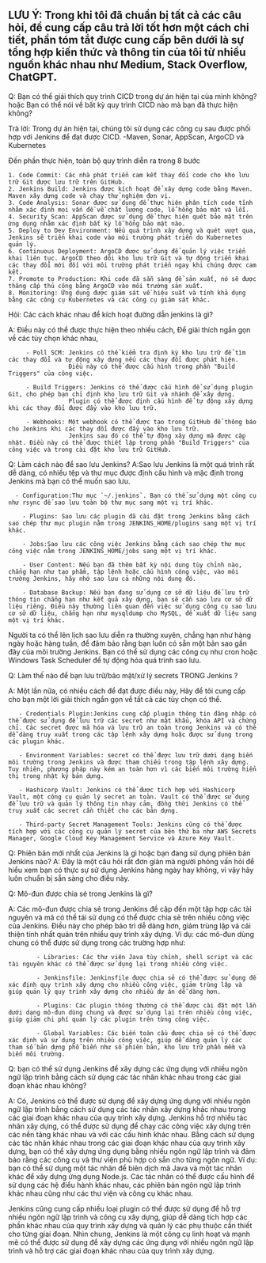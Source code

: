 ## LƯU Ý: Trong khi tôi đã chuẩn bị tất cả các câu hỏi, để cung cấp câu trả lời tốt hơn một cách chi tiết, phần tóm tắt được cung cấp bên dưới là sự tổng hợp kiến thức và thông tin của tôi từ nhiều nguồn khác nhau như Medium, Stack Overflow, ChatGPT.

Q: Bạn có thể giải thích quy trình CICD trong dự án hiện tại của mình không? hoặc Bạn có thể nói về bất kỳ quy trình CICD nào mà bạn đã thực hiện không?

Trả lời: Trong dự án hiện tại, chúng tôi sử dụng các công cụ sau được phối hợp với Jenkins để đạt được CICD.
   -Maven, Sonar, AppScan, ArgoCD và Kubernetes

   Đến phần thực hiện, toàn bộ quy trình diễn ra trong 8 bước

    1. Code Commit: Các nhà phát triển cam kết thay đổi code cho kho lưu trữ Git được lưu trữ trên GitHub.
    2. Jenkins Build: Jenkins được kích hoạt để xây dựng code bằng Maven. Maven xây dựng code và chạy thử nghiệm đơn vị.
    3. Code Analysis: Sonar được sử dụng để thực hiện phân tích code tĩnh nhằm xác định mọi vấn đề về chất lượng code, lỗ hổng bảo mật và lỗi.
    4. Security Scan: AppScan được sử dụng để thực hiện quét bảo mật trên ứng dụng nhằm xác định bất kỳ lỗ hổng bảo mật nào.
    5. Deploy to Dev Environment: Nếu quá trình xây dựng và quét vượt qua, Jenkins sẽ triển khai code vào môi trường phát triển do Kubernetes quản lý.
    6. Continuous Deployment: ArgoCD được sử dụng để quản lý việc triển khai liên tục. ArgoCD theo dõi kho lưu trữ Git và tự động triển khai các thay đổi mới đối với môi trường phát triển ngay khi chúng được cam kết.
    7. Promote to Production: Khi code đã sẵn sàng để sản xuất, nó sẽ được thăng cấp thủ công bằng ArgoCD vào môi trường sản xuất.
    8. Monitoring: Ứng dụng được giám sát về hiệu suất và tính khả dụng bằng các công cụ Kubernetes và các công cụ giám sát khác.

Hỏi: Các cách khác nhau để kích hoạt đường dẫn jenkins là gì?

A: Điều này có thể được thực hiện theo nhiều cách,
 Để giải thích ngắn gọn về các tùy chọn khác nhau,

```
     - Poll SCM: Jenkins có thể kiểm tra định kỳ kho lưu trữ để tìm các thay đổi và tự động xây dựng nếu các thay đổi được phát hiện.
                 Điều này có thể được cấu hình trong phần "Build Triggers" của công việc.
               
     - Build Triggers: Jenkins có thể được cấu hình để sử dụng plugin Git, cho phép bạn chỉ định kho lưu trữ Git và nhánh để xây dựng.
                 Plugin có thể được định cấu hình để tự động xây dựng khi các thay đổi được đẩy vào kho lưu trữ.
               
     - Webhooks: Một webhook có thể được tạo trong GitHub để thông báo cho Jenkins khi các thay đổi được đẩy vào kho lưu trữ.
                 Jenkins sau đó có thể tự động xây dựng mã được cập nhật. Điều này có thể được thiết lập trong phần "Build Triggers" của công việc và trong cài đặt kho lưu trữ GitHub.
```

Q: Làm cách nào để sao lưu Jenkins?
A:Sao lưu Jenkins là một quá trình rất dễ dàng, có nhiều tệp và thư mục được định cấu hình và mặc định trong Jenkins mà bạn có thể muốn sao lưu.

```
  - Configuration:Thư mục `~/.jenkins`. Bạn có thể sử dụng một công cụ như rsync để sao lưu toàn bộ thư mục sang một vị trí khác.
  
    - Plugins: Sao lưu các plugin đã cài đặt trong Jenkins bằng cách sao chép thư mục plugin nằm trong JENKINS_HOME/plugins sang một vị trí khác.
  
    - Jobs:Sao lưu các công việc Jenkins bằng cách sao chép thư mục công việc nằm trong JENKINS_HOME/jobs sang một vị trí khác.
  
    - User Content: Nếu bạn đã thêm bất kỳ nội dung tùy chỉnh nào, chẳng hạn như tạo phẩm, tập lệnh hoặc cấu hình công việc, vào môi trường Jenkins, hãy nhớ sao lưu cả những nội dung đó.
  
    - Database Backup: Nếu bạn đang sử dụng cơ sở dữ liệu để lưu trữ thông tin chẳng hạn như kết quả xây dựng, bạn sẽ cần sao lưu cơ sở dữ liệu riêng. Điều này thường liên quan đến việc sử dụng công cụ sao lưu cơ sở dữ liệu, chẳng hạn như mysqldump cho MySQL, để xuất dữ liệu sang một vị trí khác.
```

Người ta có thể lên lịch sao lưu diễn ra thường xuyên, chẳng hạn như hàng ngày hoặc hàng tuần, để đảm bảo rằng bạn luôn có sẵn một bản sao gần đây của môi trường Jenkins. Bạn có thể sử dụng các công cụ như cron hoặc Windows Task Scheduler để tự động hóa quá trình sao lưu.

Q: Làm thế nào để bạn lưu trữ/bảo mật/xử lý secrets TRONG Jenkins ?

A: Một lần nữa, có nhiều cách để đạt được điều này,
   Hãy để tôi cung cấp cho bạn một lời giải thích ngắn gọn về tất cả các tùy chọn có thể.

```
   - Credentials Plugin:Jenkins cung cấp plugin thông tin đăng nhập có thể được sử dụng để lưu trữ các secret như mật khẩu, khóa API và chứng chỉ. Các secret được mã hóa và lưu trữ an toàn trong Jenkins và có thể dễ dàng truy xuất trong các tập lệnh xây dựng hoặc được sử dụng trong các plugin khác.
   
   - Environment Variables: secret có thể được lưu trữ dưới dạng biến môi trường trong Jenkins và được tham chiếu trong tập lệnh xây dựng. Tuy nhiên, phương pháp này kém an toàn hơn vì các biến môi trường hiển thị trong nhật ký bản dựng.
   
   - Hashicorp Vault: Jenkins có thể được tích hợp với Hashicorp Vault, một công cụ quản lý secret an toàn. Vault có thể được sử dụng để lưu trữ và quản lý thông tin nhạy cảm, đồng thời Jenkins có thể truy xuất các secret cần thiết cho các bản dựng.
   
   - Third-party Secret Management Tools: Jenkins cũng có thể được tích hợp với các công cụ quản lý secret của bên thứ ba như AWS Secrets Manager, Google Cloud Key Management Service và Azure Key Vault.
```

Q: Phiên bản mới nhất của Jenkins là gì hoặc bạn đang sử dụng phiên bản Jenkins nào?
A: Đây là một câu hỏi rất đơn giản mà người phỏng vấn hỏi để hiểu xem bạn có thực sự sử dụng Jenkins hàng ngày hay không, vì vậy hãy luôn chuẩn bị sẵn sàng cho điều này.

Q: Mô-đun được chia sẻ trong Jenkins là gì?

A: Các mô-đun được chia sẻ trong Jenkins đề cập đến một tập hợp các tài nguyên và mã có thể tái sử dụng có thể được chia sẻ trên nhiều công việc của Jenkins. Điều này cho phép bảo trì dễ dàng hơn, giảm trùng lặp và cải thiện tính nhất quán trên nhiều quy trình xây dựng.
   Ví dụ: các mô-đun dùng chung có thể được sử dụng trong các trường hợp như:

```
        - Libraries: Các thư viện Java tùy chỉnh, shell script và các tài nguyên khác có thể được sử dụng lại trong nhiều công việc.
      
        - Jenkinsfile: Jenkinsfile được chia sẻ có thể được sử dụng để xác định quy trình xây dựng cho nhiều công việc, giảm trùng lặp và giúp quản lý quy trình xây dựng cho nhiều dự án dễ dàng hơn.
      
        - Plugins: Các plugin thông thường có thể được cài đặt một lần dưới dạng mô-đun dùng chung và được sử dụng lại trên nhiều công việc, giúp giảm chi phí quản lý các plugin trên từng công việc.
      
        - Global Variables: Các biến toàn cầu được chia sẻ có thể được xác định và sử dụng trên nhiều công việc, giúp dễ dàng quản lý các tham số bản dựng phổ biến như số phiên bản, kho lưu trữ phần mềm và biến môi trường.
```

Q: bạn có thể sử dụng Jenkins để xây dựng các ứng dụng với nhiều ngôn ngữ lập trình bằng cách sử dụng các tác nhân khác nhau trong các giai đoạn khác nhau không?

A: Có, Jenkins có thể được sử dụng để xây dựng ứng dụng với nhiều ngôn ngữ lập trình bằng cách sử dụng các tác nhân xây dựng khác nhau trong các giai đoạn khác nhau của quy trình xây dựng.
Jenkins hỗ trợ nhiều tác nhân xây dựng, có thể được sử dụng để chạy các công việc xây dựng trên các nền tảng khác nhau và với các cấu hình khác nhau. Bằng cách sử dụng các tác nhân khác nhau trong các giai đoạn khác nhau của quy trình xây dựng, bạn có thể xây dựng ứng dụng bằng nhiều ngôn ngữ lập trình và đảm bảo rằng các công cụ và thư viện phù hợp có sẵn cho từng ngôn ngữ.
Ví dụ: bạn có thể sử dụng một tác nhân để biên dịch mã Java và một tác nhân khác để xây dựng ứng dụng Node.js. Các tác nhân có thể được cấu hình để sử dụng các hệ điều hành khác nhau, các phiên bản ngôn ngữ lập trình khác nhau cũng như các thư viện và công cụ khác nhau.

Jenkins cũng cung cấp nhiều loại plugin có thể được sử dụng để hỗ trợ nhiều ngôn ngữ lập trình và công cụ xây dựng, giúp dễ dàng tích hợp các phần khác nhau của quy trình xây dựng và quản lý các phụ thuộc cần thiết cho từng giai đoạn.
Nhìn chung, Jenkins là một công cụ linh hoạt và mạnh mẽ có thể được sử dụng để xây dựng các ứng dụng với nhiều ngôn ngữ lập trình và hỗ trợ các giai đoạn khác nhau của quy trình xây dựng.
